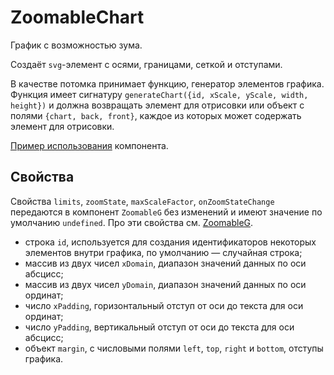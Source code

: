 # ZoomableChart

График с возможностью зума.

Создаёт `svg`-элемент с осями, границами, сеткой и отступами.

В качестве потомка принимает функцию, генератор элементов графика. Функция имеет сигнатуру `generateChart({id, xScale, yScale, width, height})` и должна возвращать элемент для отрисовки или объект с полями `{chart, back, front}`, каждое из которых может содержать элемент для отрисовки.

[Пример использования](../../lib/examples/ZoomDemoChart.jsx) компонента.

## Свойства

Свойства `limits`, `zoomState`, `maxScaleFactor`, `onZoomStateChange` передаются в компонент `ZoomableG` без изменений и имеют значение по умолчанию `undefined`. Про эти свойства см. [ZoomableG](../ZoomableG.md).

- строка `id`, используется для создания идентификаторов некоторых элементов внутри графика, по умолчанию — случайная строка;
- массив из двух чисел `xDomain`, диапазон значений данных по оси абсцисс;
- массив из двух чисел `yDomain`, диапазон значений данных по оси ординат;
- число `xPadding`, горизонтальный отступ от оси до текста для оси ординат;
- число `yPadding`, вертикальный отступ от оси до текста для оси абсцисс;
- объект `margin`, с числовыми полями `left`, `top`, `right` и `bottom`, отступы графика.
